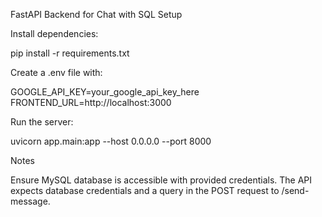 FastAPI Backend for Chat with SQL
Setup

Install dependencies:

pip install -r requirements.txt


Create a .env file with:

GOOGLE_API_KEY=your_google_api_key_here
FRONTEND_URL=http://localhost:3000


Run the server:

uvicorn app.main:app --host 0.0.0.0 --port 8000

Notes

Ensure MySQL database is accessible with provided credentials.
The API expects database credentials and a query in the POST request to /send-message.

